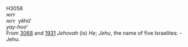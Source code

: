 <body>
  <p>H3058<br>  יהוּא  <br> יֵהוּא  ‎  yêhû‘  <br><i>yay-hoo‘ </i><br>From <a href="h3068.htm">3068</a> and <a href="h1931.htm">1931</a>  <i>Jehovah</i> (is) <i>He</i>; <i>Jehu</i>, the name of five Israelites: - Jehu.<br></p>
 </body>
